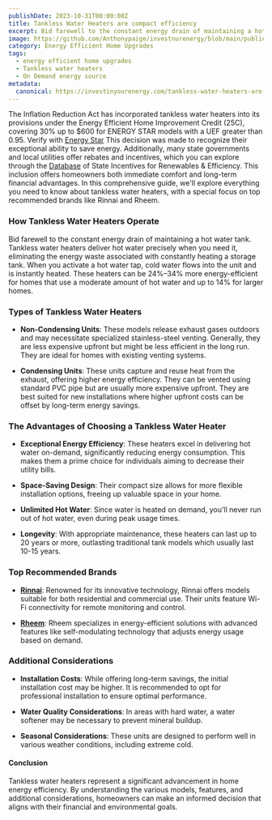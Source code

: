 ```yaml
---
publishDate: 2023-10-31T00:00:00Z
title: Tankless Water Heaters are compact efficiency
excerpt: Bid farewell to the constant energy drain of maintaining a hot water tank. Tankless water heaters deliver hot water precisely when you need it.
image: https://github.com/Anthonypaige/investnurenergy/blob/main/public/images/cover-art/WTR-3-cover-art.png?raw=true
category: Energy Efficient Home Upgrades
tags:
  - energy efficient home upgrades
  - Tankless water heaters
  - On Demand energy source
metadata:
  canonical: https://investinyourenergy.com/tankless-water-heaters-are-compact-efficiency
---
```


The Inflation Reduction Act has incorporated tankless water heaters into its provisions under the Energy Efficient Home Improvement Credit (25C), covering 30% up to $600 for ENERGY STAR models with a UEF greater than 0.95. Verify with [Energy Star](https://www.energystar.gov/about/federal_tax_credits/tax_credits_homeowners/water_heaters_natural_gas_oil_propane) This decision was made to recognize their exceptional ability to save energy. Additionally, many state governments and local utilities offer rebates and incentives, which you can explore through the [Database](https://www.dsireusa.org/) of State Incentives for Renewables & Efficiency. This inclusion offers homeowners both immediate comfort and long-term financial advantages. In this comprehensive guide, we'll explore everything you need to know about tankless water heaters, with a special focus on top recommended brands like Rinnai and Rheem.

### **How Tankless Water Heaters Operate**

Bid farewell to the constant energy drain of maintaining a hot water tank. Tankless water heaters deliver hot water precisely when you need it, eliminating the energy waste associated with constantly heating a storage tank. When you activate a hot water tap, cold water flows into the unit and is instantly heated. These heaters can be 24%–34% more energy-efficient for homes that use a moderate amount of hot water and up to 14% for larger homes.

### **Types of Tankless Water Heaters**

- **Non-Condensing Units**: These models release exhaust gases outdoors and may necessitate specialized stainless-steel venting. Generally, they are less expensive upfront but might be less efficient in the long run. They are ideal for homes with existing venting systems.

- **Condensing Units**: These units capture and reuse heat from the exhaust, offering higher energy efficiency. They can be vented using standard PVC pipe but are usually more expensive upfront. They are best suited for new installations where higher upfront costs can be offset by long-term energy savings.

### **The Advantages of Choosing a Tankless Water Heater**

- **Exceptional Energy Efficiency**: These heaters excel in delivering hot water on-demand, significantly reducing energy consumption. This makes them a prime choice for individuals aiming to decrease their utility bills.

- **Space-Saving Design**: Their compact size allows for more flexible installation options, freeing up valuable space in your home.

- **Unlimited Hot Water**: Since water is heated on demand, you'll never run out of hot water, even during peak usage times.

- **Longevity**: With appropriate maintenance, these heaters can last up to 20 years or more, outlasting traditional tank models which usually last 10-15 years.

### **Top Recommended Brands**

- [**Rinnai**](https://amzn.to/49wftzR): Renowned for its innovative technology, Rinnai offers models suitable for both residential and commercial use. Their units feature Wi-Fi connectivity for remote monitoring and control.

- [**Rheem**](https://amzn.to/3G22urW): Rheem specializes in energy-efficient solutions with advanced features like self-modulating technology that adjusts energy usage based on demand.

### **Additional Considerations**

- **Installation Costs**: While offering long-term savings, the initial installation cost may be higher. It is recommended to opt for professional installation to ensure optimal performance.

- **Water Quality Considerations**: In areas with hard water, a water softener may be necessary to prevent mineral buildup.

- **Seasonal Considerations**: These units are designed to perform well in various weather conditions, including extreme cold.

#### **Conclusion**

Tankless water heaters represent a significant advancement in home energy efficiency. By understanding the various models, features, and additional considerations, homeowners can make an informed decision that aligns with their financial and environmental goals.
